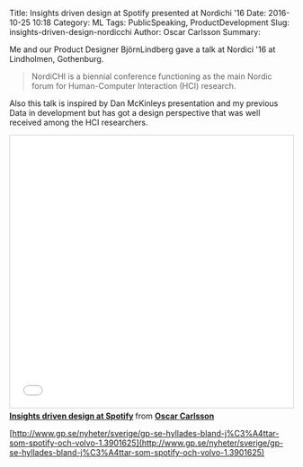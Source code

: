 Title: Insights driven design at Spotify presented at Nordichi '16
Date: 2016-10-25 10:18
Category: ML
Tags: PublicSpeaking, ProductDevelopment 
Slug: insights-driven-design-nordicchi 
Author: Oscar Carlsson
Summary: 

Me and our Product Designer BjörnLindberg gave a talk at Nordici '16 at
Lindholmen, Gothenburg.

> NordiCHI is a biennial conference functioning as the main Nordic forum
> for Human-Computer Interaction (HCI) research.

Also this talk is inspired by Dan McKinleys presentation and my previous Data in development but has got a 
design perspective that was well received among the HCI researchers.

<iframe src="//www.slideshare.net/slideshow/embed_code/key/GEaq96azZp3WE6"
width="595" height="485" frameborder="0" marginwidth="0" marginheight="0"
scrolling="no" style="border:1px solid #CCC; border-width:1px;
margin-bottom:5px; max-width: 100%;" allowfullscreen> </iframe> <div
style="margin-bottom:5px"> <strong> <a
href="//www.slideshare.net/OscarCarlsson1/insights-driven-design-at-spotify"
title="Insights driven design at Spotify" target="_blank">Insights driven
design at Spotify</a> </strong> from <strong><a target="_blank"
href="//www.slideshare.net/OscarCarlsson1">Oscar Carlsson</a></strong>
</div>


[http://www.gp.se/nyheter/sverige/gp-se-hyllades-bland-j%C3%A4ttar-som-spotify-och-volvo-1.3901625](http://www.gp.se/nyheter/sverige/gp-se-hyllades-bland-j%C3%A4ttar-som-spotify-och-volvo-1.3901625)
